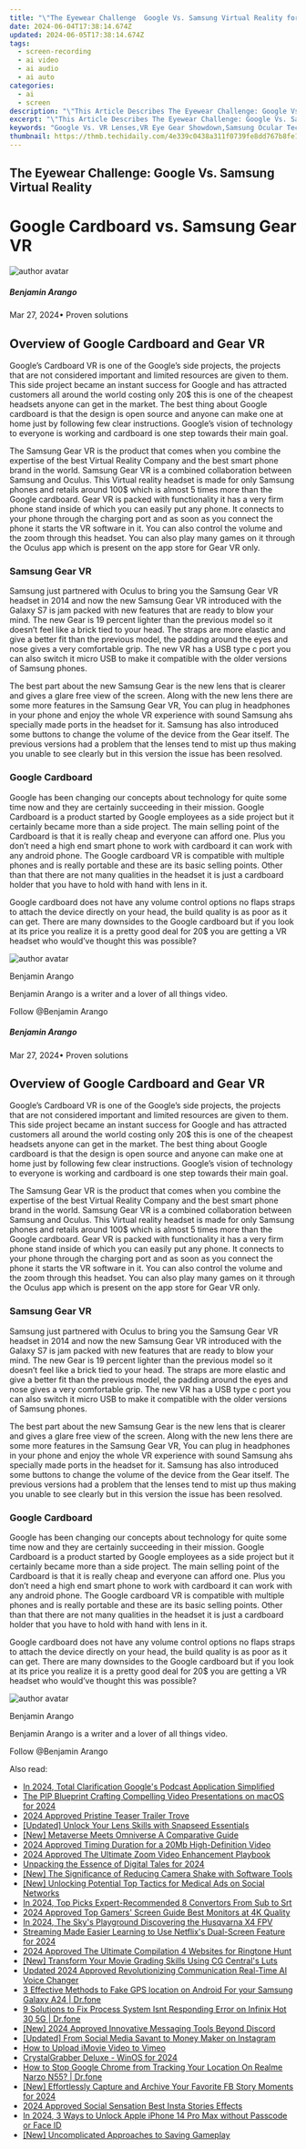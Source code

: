 ```yaml
---
title: "\"The Eyewear Challenge  Google Vs. Samsung Virtual Reality for 2024\""
date: 2024-06-04T17:38:14.674Z
updated: 2024-06-05T17:38:14.674Z
tags: 
  - screen-recording
  - ai video
  - ai audio
  - ai auto
categories: 
  - ai
  - screen
description: "\"This Article Describes The Eyewear Challenge: Google Vs. Samsung Virtual Reality for 2024\""
excerpt: "\"This Article Describes The Eyewear Challenge: Google Vs. Samsung Virtual Reality for 2024\""
keywords: "Google Vs. VR Lenses,VR Eye Gear Showdown,Samsung Ocular Tech,VR Headset Duel,Giant VR Competition,Virtual Reality Display,Eyewear VR Faceoff"
thumbnail: https://thmb.techidaily.com/4e339c0438a311f0739fe8dd767b8fe136567e49f78cba1047e1590ff1927d2b.png
---
```


## The Eyewear Challenge: Google Vs. Samsung Virtual Reality

# Google Cardboard vs. Samsung Gear VR

![author avatar](https://images.wondershare.com/filmora/article-images/benjamin-arango-author.jpg)

##### Benjamin Arango

 Mar 27, 2024• Proven solutions

## Overview of Google Cardboard and Gear VR

 Google’s Cardboard VR is one of the Google’s side projects, the projects that are not considered important and limited resources are given to them. This side project became an instant success for Google and has attracted customers all around the world costing only 20$ this is one of the cheapest headsets anyone can get in the market. The best thing about Google cardboard is that the design is open source and anyone can make one at home just by following few clear instructions. Google’s vision of technology to everyone is working and cardboard is one step towards their main goal.

 The Samsung Gear VR is the product that comes when you combine the expertise of the best Virtual Reality Company and the best smart phone brand in the world. Samsung Gear VR is a combined collaboration between Samsung and Oculus. This Virtual reality headset is made for only Samsung phones and retails around 100$ which is almost 5 times more than the Google cardboard. Gear VR is packed with functionality it has a very firm phone stand inside of which you can easily put any phone. It connects to your phone through the charging port and as soon as you connect the phone it starts the VR software in it. You can also control the volume and the zoom through this headset. You can also play many games on it through the Oculus app which is present on the app store for Gear VR only.

### Samsung Gear VR

 Samsung just partnered with Oculus to bring you the Samsung Gear VR headset in 2014 and now the new Samsung Gear VR introduced with the Galaxy S7 is jam packed with new features that are ready to blow your mind. The new Gear is 19 percent lighter than the previous model so it doesn’t feel like a brick tied to your head. The straps are more elastic and give a better fit than the previous model, the padding around the eyes and nose gives a very comfortable grip. The new VR has a USB type c port you can also switch it micro USB to make it compatible with the older versions of Samsung phones.

 The best part about the new Samsung Gear is the new lens that is clearer and gives a glare free view of the screen. Along with the new lens there are some more features in the Samsung Gear VR, You can plug in headphones in your phone and enjoy the whole VR experience with sound Samsung ahs specially made ports in the headset for it. Samsung has also introduced some buttons to change the volume of the device from the Gear itself. The previous versions had a problem that the lenses tend to mist up thus making you unable to see clearly but in this version the issue has been resolved.

### Google Cardboard

 Google has been changing our concepts about technology for quite some time now and they are certainly succeeding in their mission. Google Cardboard is a product started by Google employees as a side project but it certainly became more than a side project. The main selling point of the Cardboard is that it is really cheap and everyone can afford one. Plus you don’t need a high end smart phone to work with cardboard it can work with any android phone. The Google cardboard VR is compatible with multiple phones and is really portable and these are its basic selling points. Other than that there are not many qualities in the headset it is just a cardboard holder that you have to hold with hand with lens in it.

 Google cardboard does not have any volume control options no flaps straps to attach the device directly on your head, the build quality is as poor as it can get. There are many downsides to the Google cardboard but if you look at its price you realize it is a pretty good deal for 20$ you are getting a VR headset who would’ve thought this was possible?

![author avatar](https://images.wondershare.com/filmora/article-images/benjamin-arango-author.jpg)

Benjamin Arango

Benjamin Arango is a writer and a lover of all things video.

Follow @Benjamin Arango

##### Benjamin Arango

 Mar 27, 2024• Proven solutions

## Overview of Google Cardboard and Gear VR

 Google’s Cardboard VR is one of the Google’s side projects, the projects that are not considered important and limited resources are given to them. This side project became an instant success for Google and has attracted customers all around the world costing only 20$ this is one of the cheapest headsets anyone can get in the market. The best thing about Google cardboard is that the design is open source and anyone can make one at home just by following few clear instructions. Google’s vision of technology to everyone is working and cardboard is one step towards their main goal.

 The Samsung Gear VR is the product that comes when you combine the expertise of the best Virtual Reality Company and the best smart phone brand in the world. Samsung Gear VR is a combined collaboration between Samsung and Oculus. This Virtual reality headset is made for only Samsung phones and retails around 100$ which is almost 5 times more than the Google cardboard. Gear VR is packed with functionality it has a very firm phone stand inside of which you can easily put any phone. It connects to your phone through the charging port and as soon as you connect the phone it starts the VR software in it. You can also control the volume and the zoom through this headset. You can also play many games on it through the Oculus app which is present on the app store for Gear VR only.

### Samsung Gear VR

 Samsung just partnered with Oculus to bring you the Samsung Gear VR headset in 2014 and now the new Samsung Gear VR introduced with the Galaxy S7 is jam packed with new features that are ready to blow your mind. The new Gear is 19 percent lighter than the previous model so it doesn’t feel like a brick tied to your head. The straps are more elastic and give a better fit than the previous model, the padding around the eyes and nose gives a very comfortable grip. The new VR has a USB type c port you can also switch it micro USB to make it compatible with the older versions of Samsung phones.

 The best part about the new Samsung Gear is the new lens that is clearer and gives a glare free view of the screen. Along with the new lens there are some more features in the Samsung Gear VR, You can plug in headphones in your phone and enjoy the whole VR experience with sound Samsung ahs specially made ports in the headset for it. Samsung has also introduced some buttons to change the volume of the device from the Gear itself. The previous versions had a problem that the lenses tend to mist up thus making you unable to see clearly but in this version the issue has been resolved.

### Google Cardboard

 Google has been changing our concepts about technology for quite some time now and they are certainly succeeding in their mission. Google Cardboard is a product started by Google employees as a side project but it certainly became more than a side project. The main selling point of the Cardboard is that it is really cheap and everyone can afford one. Plus you don’t need a high end smart phone to work with cardboard it can work with any android phone. The Google cardboard VR is compatible with multiple phones and is really portable and these are its basic selling points. Other than that there are not many qualities in the headset it is just a cardboard holder that you have to hold with hand with lens in it.

 Google cardboard does not have any volume control options no flaps straps to attach the device directly on your head, the build quality is as poor as it can get. There are many downsides to the Google cardboard but if you look at its price you realize it is a pretty good deal for 20$ you are getting a VR headset who would’ve thought this was possible?

![author avatar](https://images.wondershare.com/filmora/article-images/benjamin-arango-author.jpg)

Benjamin Arango

Benjamin Arango is a writer and a lover of all things video.

Follow @Benjamin Arango


<ins class="adsbygoogle"
     style="display:block"
     data-ad-format="autorelaxed"
     data-ad-client="ca-pub-7571918770474297"
     data-ad-slot="1223367746"></ins>

<ins class="adsbygoogle"
     style="display:block"
     data-ad-format="autorelaxed"
     data-ad-client="ca-pub-7571918770474297"
     data-ad-slot="1223367746"></ins>



<ins class="adsbygoogle"
     style="display:block"
     data-ad-client="ca-pub-7571918770474297"
     data-ad-slot="8358498916"
     data-ad-format="auto"
     data-full-width-responsive="true"></ins>


<span class="atpl-alsoreadstyle">Also read:</span>
<div><ul>
<li><a href="https://some-guidance.techidaily.com/in-2024-total-clarification-googles-podcast-application-simplified/"><u>In 2024, Total Clarification  Google's Podcast Application Simplified</u></a></li>
<li><a href="https://some-guidance.techidaily.com/the-pip-blueprint-crafting-compelling-video-presentations-on-macos-for-2024/"><u>The PIP Blueprint  Crafting Compelling Video Presentations on macOS for 2024</u></a></li>
<li><a href="https://some-guidance.techidaily.com/2024-approved-pristine-teaser-trailer-trove/"><u>2024 Approved  Pristine Teaser Trailer Trove</u></a></li>
<li><a href="https://some-guidance.techidaily.com/updated-unlock-your-lens-skills-with-snapseed-essentials/"><u>[Updated] Unlock Your Lens Skills with Snapseed Essentials</u></a></li>
<li><a href="https://some-guidance.techidaily.com/new-metaverse-meets-omniverse-a-comparative-guide/"><u>[New] Metaverse Meets Omniverse  A Comparative Guide</u></a></li>
<li><a href="https://some-guidance.techidaily.com/2024-approved-timing-duration-for-a-20mb-high-definition-video/"><u>2024 Approved  Timing Duration for a 20Mb High-Definition Video</u></a></li>
<li><a href="https://some-guidance.techidaily.com/2024-approved-the-ultimate-zoom-video-enhancement-playbook/"><u>2024 Approved  The Ultimate Zoom Video Enhancement Playbook</u></a></li>
<li><a href="https://some-guidance.techidaily.com/unpacking-the-essence-of-digital-tales-for-2024/"><u>Unpacking the Essence of Digital Tales for 2024</u></a></li>
<li><a href="https://some-guidance.techidaily.com/new-the-significance-of-reducing-camera-shake-with-software-tools/"><u>[New] The Significance of Reducing Camera Shake with Software Tools</u></a></li>
<li><a href="https://some-guidance.techidaily.com/new-unlocking-potential-top-tactics-for-medical-ads-on-social-networks/"><u>[New] Unlocking Potential  Top Tactics for Medical Ads on Social Networks</u></a></li>
<li><a href="https://some-guidance.techidaily.com/in-2024-top-picks-expert-recommended-8-convertors-from-sub-to-srt/"><u>In 2024, Top Picks  Expert-Recommended 8 Convertors From Sub to Srt</u></a></li>
<li><a href="https://some-guidance.techidaily.com/2024-approved-top-gamers-screen-guide-best-monitors-at-4k-quality/"><u>2024 Approved  Top Gamers' Screen Guide  Best Monitors at 4K Quality</u></a></li>
<li><a href="https://some-guidance.techidaily.com/in-2024-the-skys-playground-discovering-the-husqvarna-x4-fpv/"><u>In 2024, The Sky's Playground  Discovering the Husqvarna X4 FPV</u></a></li>
<li><a href="https://some-guidance.techidaily.com/streaming-made-easier-learning-to-use-netflixs-dual-screen-feature-for-2024/"><u>Streaming Made Easier  Learning to Use Netflix's Dual-Screen Feature for 2024</u></a></li>
<li><a href="https://some-guidance.techidaily.com/2024-approved-the-ultimate-compilation-4-websites-for-ringtone-hunt/"><u>2024 Approved  The Ultimate Compilation  4 Websites for Ringtone Hunt</u></a></li>
<li><a href="https://some-guidance.techidaily.com/new-transform-your-movie-grading-skills-using-cg-centrals-luts/"><u>[New] Transform Your Movie Grading Skills Using CG Central's Luts</u></a></li>
<li><a href="https://ai-voice.techidaily.com/updated-2024-approved-revolutionizing-communication-real-time-ai-voice-changer/"><u>Updated 2024 Approved Revolutionizing Communication Real-Time AI Voice Changer</u></a></li>
<li><a href="https://android-location.techidaily.com/3-effective-methods-to-fake-gps-location-on-android-for-your-samsung-galaxy-a24-drfone-by-drfone-virtual/"><u>3 Effective Methods to Fake GPS location on Android For your Samsung Galaxy A24 | Dr.fone</u></a></li>
<li><a href="https://howto.techidaily.com/9-solutions-to-fix-process-system-isnt-responding-error-on-infinix-hot-30-5g-drfone-by-drfone-fix-android-problems-fix-android-problems/"><u>9 Solutions to Fix Process System Isnt Responding Error on Infinix Hot 30 5G | Dr.fone</u></a></li>
<li><a href="https://discord-videos.techidaily.com/new-2024-approved-innovative-messaging-tools-beyond-discord/"><u>[New] 2024 Approved  Innovative Messaging Tools Beyond Discord</u></a></li>
<li><a href="https://instagram-video-files.techidaily.com/updated-from-social-media-savant-to-money-maker-on-instagram/"><u>[Updated] From Social Media Savant to Money Maker on Instagram</u></a></li>
<li><a href="https://vimeo-videos.techidaily.com/how-to-upload-imovie-video-to-vimeo/"><u>How to Upload iMovie Video to Vimeo</u></a></li>
<li><a href="https://on-screen-recording.techidaily.com/crystalgrabber-deluxe-winos-for-2024/"><u>CrystalGrabber Deluxe - WinOS for 2024</u></a></li>
<li><a href="https://change-location.techidaily.com/how-to-stop-google-chrome-from-tracking-your-location-on-realme-narzo-n55-drfone-by-drfone-virtual-android/"><u>How to Stop Google Chrome from Tracking Your Location On Realme Narzo N55? | Dr.fone</u></a></li>
<li><a href="https://facebook-video-content.techidaily.com/new-effortlessly-capture-and-archive-your-favorite-fb-story-moments-for-2024/"><u>[New] Effortlessly Capture and Archive Your Favorite FB Story Moments for 2024</u></a></li>
<li><a href="https://instagram-video-recordings.techidaily.com/2024-approved-social-sensation-best-insta-stories-effects/"><u>2024 Approved  Social Sensation  Best Insta Stories Effects</u></a></li>
<li><a href="https://ios-unlock.techidaily.com/in-2024-3-ways-to-unlock-apple-iphone-14-pro-max-without-passcode-or-face-id-by-drfone-ios/"><u>In 2024, 3 Ways to Unlock Apple iPhone 14 Pro Max without Passcode or Face ID</u></a></li>
<li><a href="https://screen-sharing-recording.techidaily.com/new-uncomplicated-approaches-to-saving-gameplay/"><u>[New] Uncomplicated Approaches to Saving Gameplay</u></a></li>
</ul></div>
